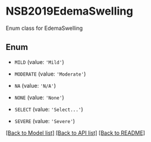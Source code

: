 # NSB2019EdemaSwelling

Enum class for EdemaSwelling

## Enum

* `MILD` (value: `'Mild'`)

* `MODERATE` (value: `'Moderate'`)

* `NA` (value: `'N/A'`)

* `NONE` (value: `'None'`)

* `SELECT` (value: `'Select...'`)

* `SEVERE` (value: `'Severe'`)

[[Back to Model list]](../README.md#documentation-for-models) [[Back to API list]](../README.md#documentation-for-api-endpoints) [[Back to README]](../README.md)


